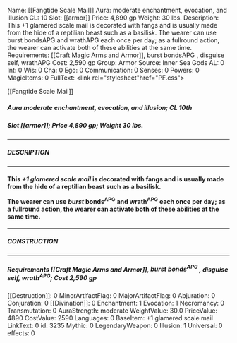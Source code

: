 Name: [[Fangtide Scale Mail]]
Aura: moderate enchantment, evocation, and illusion
CL: 10
Slot: [[armor]]
Price: 4,890 gp
Weight: 30 lbs.
Description: This +1 glamered scale mail is decorated with fangs and is usually made from the hide of a reptilian beast such as a basilisk. The wearer can use burst bondsAPG and wrathAPG each once per day; as a fullround action, the wearer can activate both of these abilities at the same time.
Requirements: [[Craft Magic Arms and Armor]], burst bondsAPG , disguise self, wrathAPG
Cost: 2,590 gp
Group: Armor
Source: Inner Sea Gods
AL: 0
Int: 0
Wis: 0
Cha: 0
Ego: 0
Communication: 0
Senses: 0
Powers: 0
MagicItems: 0
FullText: <link rel="stylesheet"href="PF.css"><div class="heading"><p class="alignleft">[[Fangtide Scale Mail]]</p><div style="clear: both;"></div></div><div><h5><b>Aura </b>moderate enchantment, evocation, and illusion; <b>CL </b>10th</h5><h5><b>Slot </b>[[armor]]; <b>Price </b>4,890 gp; <b>Weight </b>30 lbs.</h5></div><hr/><div><h5><b>DESCRIPTION</b></h5></div><hr/><div><h4><p>This <i>+1 glamered scale mail</i> is decorated with fangs and is usually made from the hide of a reptilian beast such as a basilisk.</p><p>The wearer can use <i>burst</i> bonds<sup>APG</sup> and wrath<sup>APG</sup> each once per day; as a fullround action, the wearer can activate both of these abilities at the same time.</p></h4></div><hr/><div><h5><b>CONSTRUCTION</b></h5></div><hr/><div><h5><b>Requirements </b>[[Craft Magic Arms and Armor]], <i>burst bonds<sup>APG</sup></i> , <i>disguise self</i>, <i>wrath<sup>APG</sup></i>; <b>Cost </b>2,590 gp</h5></div>
[[Destruction]]: 0
MinorArtifactFlag: 0
MajorArtifactFlag: 0
Abjuration: 0
Conjuration: 0
[[Divination]]: 0
Enchantment: 1
Evocation: 1
Necromancy: 0
Transmutation: 0
AuraStrength: moderate
WeightValue: 30.0
PriceValue: 4890
CostValue: 2590
Languages: 0
BaseItem: +1 glamered scale mail
LinkText: 0
id: 3235
Mythic: 0
LegendaryWeapon: 0
Illusion: 1
Universal: 0
effects: 0
